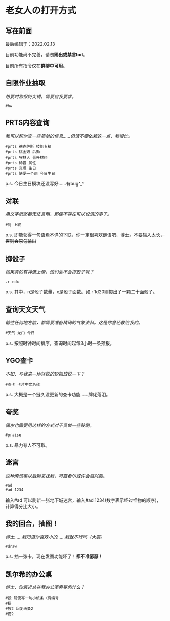 # 老女人の打开方式

## 写在前面

最后编辑于：2022.02.13

目前功能尚不完善，请勿**踢出或禁言bot**。

目前所有指令仅在**群聊中可用**。

## 自限作业抽取

*想要时常保持尖锐，需要自我要求。*

```
#hw
```



## PRTS内容查询

*我可以帮你查一些简单的信息……但请不要依赖这一点，我很忙。*

```
#prts 德克萨斯 技能专精
#prts 桃金娘 后勤
#prts 守林人 晋升材料
#prts 稀音 属性
#prts 真理 生日
#prts 随便一个词 今日生日
```

p.s. 今日生日模块还没写好……有bug^_^



## 对联

*用文字既然都无法言明，那便不存在可以说清的事了。*

```
#对 上联
```

p.s. 即能获得一句语焉不详的下联，你一定很喜欢谜语吧，博士。<del>不要输入太长，否则会原句输出</del>



## 掷骰子

*如果真的有神佛上帝，他们会不会掷骰子呢？*

```
.r ndx
```

p.s. 其中，n是骰子数量，x是骰子面数。如.r 1d20则掷出了一颗二十面骰子。



## 查询天文天气

*前往任何地方前，都需要准备精确的气象资料。这是你曾经教给我的。*

```
#天气 龙门 今日
```

p.s. 按照时钟时间排序，查询时间起每3小时一条预报。



## YGO查卡

*不如，与我来一场轻松的轮抓放松一下？*

```
#查卡 卡片中文名称
```

p.s. 大概是一个挺久没更新的查卡功能……牌佬落泪。



## 夸奖

*偶尔也需要用这样的方式对干员做一些鼓励。*

```
#praise
```

p.s. 暴力夸人不可取。



## 迷宫

*这种麻烦事以后别来找我，可露希尔或许会感兴趣。*

```
#ad
#ad 1234
```

输入#ad 可以刷新一张地下城迷宫，输入#ad 1234(数字表示经过怪物的顺序)，计算得分比大小。



## 我的回合，抽图！

*博士……我知道你喜欢小的……我就不行吗（大雾）*

```
#draw
```

p.s. 抽一张卡，现在发图功能坏了！**都不准瑟瑟！**



## 凯尔希的办公桌

*博士，你最近总在我办公室旁晃悠什么？*

```
#投 随便写一句小纸条（有编号
#捞
#投2 回复纸条2
#捞2
```